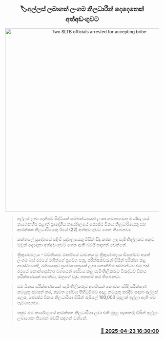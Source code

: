<p align='center'><b><h2 align='center' title='Two SLTB officials arrested for accepting bribe'>🏷අල්ලස් ලබාගත් ලංගම නිලධාරීන් දෙදෙනෙක් අත්අඩංගුවට</h2></b></p>
<p align='center'><img src='https://helakuru.sgp1.cdn.digitaloceanspaces.com/esana/images/lib/arrested-2[1].jpg' width='600' alt='Two SLTB officials arrested for accepting bribe'></p>

> අල්ලස් ලබා ගැනීමේ සිද්ධියක් සම්බන්ධයෙන් ලංකා ගමනාගමන මණ්ඩලයේ නැගෙනහිර පළාත් ප්‍රාදේශීය කාර්යාලයේ ජ්‍යෙෂ්ඨ විනය නිලධාරියෙකු සහ ආරක්ෂක නිලධාරියෙකු ඊයේ (22) අත්අඩංගුවට ගෙන තිබෙනවා.

> කන්තලේ ප්‍රදේශයේ පදිංචි පුද්ගලයෙකු විසින් සිදු කරන ලද පැමිණිල්ලකට අනුව ඔවුන් දෙදෙනා අත්අඩංගුවට ගෙන ඇති බවයි සඳහන් වෙන්නේ.

> ත්‍රිකුණාමලය - වව්නියාව මාර්ගයේ ධාවනය වූ ත්‍රිකුණාමලය ඩිපෝවට අයත් ලංගම බස් රථයේ මගීන්ගේ ප්‍රවේශ පත්‍ර, පරීක්ෂකවරුන් විසින් පරීක්ෂා කළ අවස්ථාවකදී, මගියෙකුට ප්‍රවේශ පත්‍රයක් ලබා නොතිබීම සම්බන්ධව එම බස් රථයේ කොන්දොස්තර වශයෙන් සේවය කළ පැමිණිලිකරුට විරුද්ධව විනය පරීක්ෂණයක් පවත්වා, ඔහුගේ වැඩ තහනම් කර තිබෙනවා.

> එම විනය පරීක්ෂණයෙන් පැමිණිලිකරුට අගතියක් නොවන පරිදි පරීක්ෂණ කටයුතු අවසන් කර, නැවත සේවය පිහිටුවීමට අදාළ කටයුතු කරදීම සඳහා අල්ලස් ලෙස, ජ්‍යෙෂ්ඨ විනය නිලධාරියා විසින් රුපියල් 100,000 මුදලක් ඉල්ලා ඇති බව පැවසෙනවා.

> පසුව එම කාර්යාලයේ ආරක්ෂක නිලධාරියා ලවා එකී මුදල සැකකරු විසින් ඉල්ලා ලබාගෙන තිබෙන බවයි සඳහන් වන්නේ.



<h3 align='right'><a href='https://www.helakuru.lk/esana/p/109459/'>📅 2025-04-23 16:30:00</a></h3>

